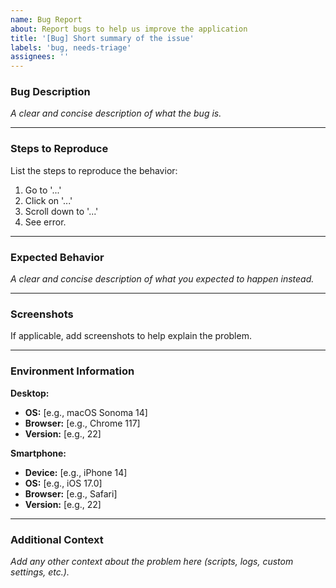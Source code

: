 ```yaml
---
name: Bug Report
about: Report bugs to help us improve the application
title: '[Bug] Short summary of the issue'
labels: 'bug, needs-triage'
assignees: ''
---
```


### **Bug Description**

*A clear and concise description of what the bug is.*

---

### **Steps to Reproduce**

List the steps to reproduce the behavior:

1. Go to '...'
2. Click on '...'
3. Scroll down to '...'
4. See error.

---

### **Expected Behavior**

*A clear and concise description of what you expected to happen instead.*

---

### **Screenshots**

If applicable, add screenshots to help explain the problem.

---

### **Environment Information**

**Desktop:**

- **OS:** [e.g., macOS Sonoma 14]
- **Browser:** [e.g., Chrome 117]
- **Version:** [e.g., 22]

**Smartphone:**

- **Device:** [e.g., iPhone 14]
- **OS:** [e.g., iOS 17.0]
- **Browser:** [e.g., Safari]
- **Version:** [e.g., 22]

---

### **Additional Context**

*Add any other context about the problem here (scripts, logs, custom settings, etc.).*
